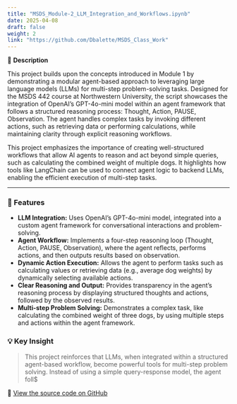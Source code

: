```yaml
---
title: "MSDS_Module-2_LLM_Integration_and_Workflows.ipynb"
date: 2025-04-08
draft: false
weight: 2
link: "https://github.com/Dbalette/MSDS_Class_Work"
---
```


📘 **Description**
   
This project builds upon the concepts introduced in Module 1 by demonstrating a modular agent-based approach to leveraging large language models (LLMs) for multi-step problem-solving tasks. Designed for the MSDS 442 course at Northwestern University, the script showcases the integration of OpenAI’s GPT-4o-mini model within an agent framework that follows a structured reasoning process: Thought, Action, PAUSE, Observation. The agent handles complex tasks by invoking different actions, such as retrieving data or performing calculations, while maintaining clarity through explicit reasoning workflows.  

This project emphasizes the importance of creating well-structured workflows that allow AI agents to reason and act beyond simple queries, such as calculating the combined weight of multiple dogs. It highlights how tools like LangChain can be used to connect agent logic to backend LLMs, enabling the efficient execution of multi-step tasks.  


<!--more-->
---

### 🔧 Features

- **LLM Integration:** Uses OpenAI’s GPT-4o-mini model, integrated into a custom agent framework for conversational interactions and problem-solving.
- **Agent Workflow:** Implements a four-step reasoning loop (Thought, Action, PAUSE, Observation), where the agent reflects, performs actions, and then outputs results based on observation.
- **Dynamic Action Execution:** Allows the agent to perform tasks such as calculating values or retrieving data (e.g., average dog weights) by dynamically selecting available actions.
- **Clear Reasoning and Output:** Provides transparency in the agent’s reasoning process by displaying structured thoughts and actions, followed by the observed results.
- **Multi-step Problem Solving:** Demonstrates a complex task, like calculating the combined weight of three dogs, by using multiple steps and actions within the agent framework.

### 💡 Key Insight

> This project reinforces that LLMs, when integrated within a structured agent-based workflow, become powerful tools for multi-step problem solving. Instead of using a simple query-response model, the agent foll$
   
🔗 [View the source code on GitHub](https://github.com/Dbalette/MSDS_Class_Work)


